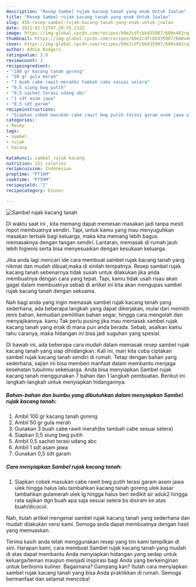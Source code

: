 ```yaml
---
description: "Resep Sambel rujak kacang tanah yang enak Untuk Jualan"
title: "Resep Sambel rujak kacang tanah yang enak Untuk Jualan"
slug: 456-resep-sambel-rujak-kacang-tanah-yang-enak-untuk-jualan
date: 2021-01-11T07:29:55.232Z
image: https://img-global.cpcdn.com/recipes/b9e2cdfcbb435987/680x482cq70/sambel-rujak-kacang-tanah-foto-resep-utama.jpg
thumbnail: https://img-global.cpcdn.com/recipes/b9e2cdfcbb435987/680x482cq70/sambel-rujak-kacang-tanah-foto-resep-utama.jpg
cover: https://img-global.cpcdn.com/recipes/b9e2cdfcbb435987/680x482cq70/sambel-rujak-kacang-tanah-foto-resep-utama.jpg
author: Addie Rodgers
ratingvalue: 3.8
reviewcount: 3
recipeingredient:
- "100 gr kacang tanah goreng"
- "50 gr gula merah"
- "3 buah cabe rawit merahbs tambah cabe sesuai selera"
- "0,5 siung bwg putih"
- "0,5 sachet terasi udang abc"
- "1 sdt asam jawa"
- "0,5 sdt garam"
recipeinstructions:
- "Siapkan cobek masukan cabe rawit bwg putih terasi garam asem jawa ulek hingga halus lalu tambahkan kacang tanah goreng ulek kasar tambahkan gulamerah ulek lg hingga halus beri sedikit air aduk2 hingga rata sajikan dgn buah apa saja sesuai selera bs disiram ke atas buah/dicocol."
categories:
- Resep
tags:
- sambel
- rujak
- kacang

katakunci: sambel rujak kacang 
nutrition: 251 calories
recipecuisine: Indonesian
preptime: "PT16M"
cooktime: "PT59M"
recipeyield: "1"
recipecategory: Dinner

---
```



![Sambel rujak kacang tanah](https://img-global.cpcdn.com/recipes/b9e2cdfcbb435987/680x482cq70/sambel-rujak-kacang-tanah-foto-resep-utama.jpg)

Di waktu  saat ini , kita memang dapat memesan masakan jadi tanpa mesti repot membuatnya sendiri. Tapi, untuk kamu yang mau menyuguhkan masakan terbaik bagi keluarga, maka kita memang lebih bagus memasaknya dengan tangan sendiri. Lantaran, memasak di rumah jauh lebih higienis serta bisa menyesuaikan dengan kesukaan keluarga.

Jika anda lagi mencari ide cara membuat sambel rujak kacang tanah yang nikmat dan mudah dibuat,maka di sinilah tempatnya. Resep sambel rujak kacang tanah  sebenarnya tidak susah untuk dilakukan jika anda membuatnya dengan cara yang tepat. Tapi, kamu tidak usah risau akan gagal dalam membuatnya 
sebab di artikel ini kita akan mengupas sambel rujak kacang tanah dengan seksama.  



Nah bagi anda yang ingin memasak sambel rujak kacang tanah yang sederhana, ada beberapa langkah yang dapat dikerjakan, mulai dari memilih jenis bahan, kemudian pemilihan bahan segar, hingga cara mengolah dan menyajikannya. kamu Tak perlu pusing jika mau memasak sambel rujak kacang tanah yang enak di mana pun anda berada. Sebab, asalkan kamu  tahu caranya, maka hidangan ini bisa jadi suguhan yang spesial.

Di bawah ini, ada beberapa cara mudah dalam memasak resep sambel rujak kacang tanah yang siap dihidangkan. Kali ini, mari kita coba ciptakan sambel rujak kacang tanah sendiri di rumah. Tetap dengan bahan yang sederhana, sajian ini bisa memberi manfaat dalam membantu menjaga kesehatan tubuhmu sekeluarga. Anda bisa menyiapkan Sambel rujak kacang tanah menggunakan 7 bahan dan 1 langkah pembuatan. Berikut ini langkah-langkah untuk menyiapkan hidangannya.

<!--inarticleads1-->

##### Bahan-bahan dan bumbu yang dibutuhkan dalam menyiapkan Sambel rujak kacang tanah:

1. Ambil 100 gr kacang tanah goreng
1. Ambil 50 gr gula merah
1. Gunakan 3 buah cabe rawit merah(bs tambah cabe sesuai selera)
1. Siapkan 0,5 siung bwg putih
1. Ambil 0,5 sachet terasi udang abc
1. Ambil 1 sdt asam jawa
1. Gunakan 0,5 sdt garam




<!--inarticleads2-->

##### Cara menyiapkan Sambel rujak kacang tanah:

1. Siapkan cobek masukan cabe rawit bwg putih terasi garam asem jawa ulek hingga halus lalu tambahkan kacang tanah goreng ulek kasar tambahkan gulamerah ulek lg hingga halus beri sedikit air aduk2 hingga rata sajikan dgn buah apa saja sesuai selera bs disiram ke atas buah/dicocol.




Nah, itulah artikel mengenai  sambel rujak kacang tanah  yang sederhana dan mudah dilakukan versi kami. Semoga anda dapat membuatnya dengan hasil yang memuaskan. 

Terima kasih anda telah menggunakan resep yang tim kami tampilkan di sini. Harapan kami, cara membuat  Sambel rujak kacang tanah yang mudah di atas dapat membantu Anda menyiapkan hidangan yang sedap untuk keluarga/teman maupun menjadi inspirasi bagi Anda yang berkeinginan untuk berbisnis kuliner. Bagaimana? Gampang kan? Itulah cara menyiapkan sambel rujak kacang tanah yang bisa Anda praktikkan di rumah. Semoga bermanfaat dan selamat mencoba!

